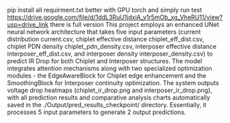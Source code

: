 pip install all requirment.txt better with GPU torch  and simply run test 
https://drive.google.com/file/d/1ddL3RuU1jdxiA_v1r5mOb_xg_VheRU11/view?usp=drive_link there is full version
This project employs an enhanced UNet neural network architecture that takes five input parameters (current distribution current.csv, chiplet effective distance chiplet_eff_dist.csv, chiplet PDN density chiplet_pdn_density.csv, interposer effective distance interposer_eff_dist.csv, and interposer density interposer_density.csv) to predict IR Drop for both Chiplet and Interposer structures. The model integrates attention mechanisms along with two specialized optimization modules - the EdgeAwareBlock for Chiplet edge enhancement and the SmoothingBlock for Interposer continuity optimization. The system outputs voltage drop heatmaps (chiplet_ir_drop.png and interposer_ir_drop.png), with all prediction results and comparative analysis charts automatically saved in the ./Output/pred_results_checkpoint/ directory. Essentially, it processes 5 input parameters to generate 2 output predictions.
